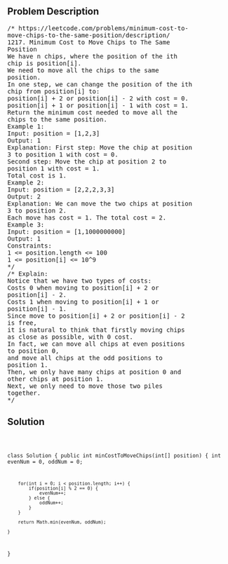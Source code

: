 <!--
<style>
  body { font-family: Arial, sans-serif; }
  .container { max-width: 100%; margin: 0 auto; padding: 10px; }
  .comment-block { max-width: 30%; background-color: #f9f9f9; padding: 10px; border-left: 5px solid #ccc; overflow-wrap: break-word; white-space: pre-wrap; }
  .code-block { background-color: #f4f4f4; padding: 10px; border: 1px solid #ddd; overflow-wrap: break-word; white-space: pre-wrap; }
</style>
-->

<div class='container'>
<h2>Problem Description</h2>
<div class='comment-block'>
<pre>
/* https://leetcode.com/problems/minimum-cost-to-
move-chips-to-the-same-position/description/
1217. Minimum Cost to Move Chips to The Same
Position
We have n chips, where the position of the ith
chip is position[i].
We need to move all the chips to the same
position.
In one step, we can change the position of the ith
chip from position[i] to:
position[i] + 2 or position[i] - 2 with cost = 0.
position[i] + 1 or position[i] - 1 with cost = 1.
Return the minimum cost needed to move all the
chips to the same position.
Example 1:
Input: position = [1,2,3]
Output: 1
Explanation: First step: Move the chip at position
3 to position 1 with cost = 0.
Second step: Move the chip at position 2 to
position 1 with cost = 1.
Total cost is 1.
Example 2:
Input: position = [2,2,2,3,3]
Output: 2
Explanation: We can move the two chips at position
3 to position 2.
Each move has cost = 1. The total cost = 2.
Example 3:
Input: position = [1,1000000000]
Output: 1
Constraints:
1 <= position.length <= 100
1 <= position[i] <= 10^9
*/
/* Explain:
Notice that we have two types of costs:
Costs 0 when moving to position[i] + 2 or
position[i] - 2.
Costs 1 when moving to position[i] + 1 or
position[i] - 1.
Since move to position[i] + 2 or position[i] - 2
is free,
it is natural to think that firstly moving chips
as close as possible, with 0 cost.
In fact, we can move all chips at even positions
to position 0,
and move all chips at the odd positions to
position 1.
Then, we only have many chips at position 0 and
other chips at position 1.
Next, we only need to move those two piles
together.
*/
</pre>
</div>

<h2>Solution</h2>
<div class='code-block'>
<pre><code class='language-java'>

class Solution {
    public int minCostToMoveChips(int[] position) {
        int evenNum = 0, oddNum = 0;

        for(int i = 0; i < position.length; i++) {
            if(position[i] % 2 == 0) {
                evenNum++;
            } else {
                oddNum++;
            }
        } 

        return Math.min(evenNum, oddNum);
        
    }
}

</code></pre>
</div>
</div>
